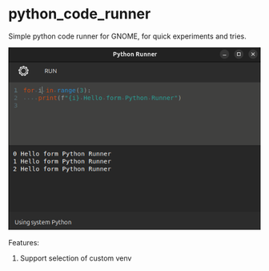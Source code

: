 # python_code_runner

Simple python code runner for GNOME, for quick experiments and tries.


![Preview](./screenshot.png)

Features:
1. Support selection of custom venv

